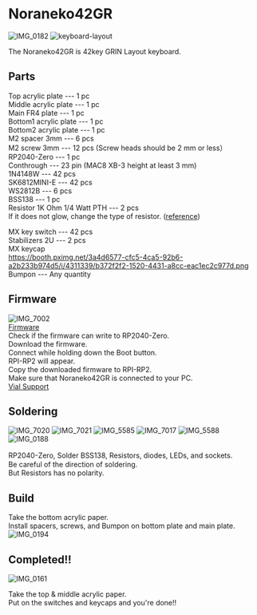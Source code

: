 # Noraneko42GR  
![IMG_0182](https://github.com/darakuneko/Noraneko/assets/5214078/35cf5e98-fbaf-432c-9d15-b2cdff0c9e14)
![keyboard-layout](https://booth.pximg.net/3a4d6577-cfc5-4ca5-92b6-a2b233b974d5/i/5205947/9cde4365-2508-4a56-87a9-239841188a0f.jpg)

The Noraneko42GR is 42key GRIN Layout keyboard.  

## Parts  

Top acrylic plate --- 1 pc  
Middle acrylic plate --- 1 pc   
Main FR4 plate --- 1 pc  
Bottom1 acrylic plate --- 1 pc    
Bottom2 acrylic plate --- 1 pc  
M2 spacer 3mm --- 6 pcs  
M2 screw 3mm --- 12 pcs  (Screw heads should be 2 mm or less）  
RP2040-Zero --- 1 pc   
Conthrough --- 23 pin (MAC8 XB-3 height at least 3 mm)    
1N4148W --- 42 pcs   
SK6812MINI-E --- 42 pcs  
WS2812B --- 6 pcs  
BSS138 --- 1 pc     
Resistor 1K Ohm 1/4 Watt PTH --- 2 pcs   
If it does not glow, change the type of resistor. ([reference](https://25keys.com/2022/05/28/rp2040_sk6812mini/))   

MX key switch --- 42 pcs   
Stabilizers 2U --- 2 pcs    
MX keycap    
https://booth.pximg.net/3a4d6577-cfc5-4ca5-92b6-a2b233b974d5/i/4311339/b372f2f2-1520-4431-a8cc-eac1ec2c977d.png   
Bumpon --- Any quantity 

## Firmware
![IMG_7002](https://user-images.githubusercontent.com/5214078/201300486-a19fce27-7261-4fac-a14e-f837b712de54.jpeg)    
[Firmware](https://github.com/darakuneko/Noraneko/raw/main/noraneko42gr/v1.0/firmware/noraneko42gr_vial.uf2)    
Check if the firmware can write to RP2040-Zero.  
Download the firmware.   
Connect while holding down the Boot button.  
RPI-RP2 will appear.  
Copy the downloaded firmware to RPI-RP2.  
Make sure that Noraneko42GR is connected to your PC.   
[Vial Support](https://get.vial.today/)  

## Soldering
![IMG_7020](https://user-images.githubusercontent.com/5214078/201305293-fc02600c-bd61-48fc-b5ba-b1e6f3c53741.jpeg)
![IMG_7021](https://user-images.githubusercontent.com/5214078/201386019-704d5e56-faff-4dc6-a010-397cb9949110.jpeg)
![IMG_5585](https://user-images.githubusercontent.com/5214078/196370976-1ae8f0df-43c9-4802-8a62-8c840f756a45.png)
![IMG_7017](https://user-images.githubusercontent.com/5214078/201293813-f836e7c0-ed6d-4031-ab17-09eea528efa6.jpg)
![IMG_5588](https://user-images.githubusercontent.com/5214078/196371378-a40fc202-53ea-49b4-a9e6-ca88323a2bc1.png)
![IMG_0188](https://github.com/darakuneko/Noraneko/assets/5214078/2690ef94-5f54-4f79-8849-7448ed2a7f11)

RP2040-Zero, Solder BSS138, Resistors, diodes, LEDs, and sockets.　  
Be careful of the direction of soldering.  
But Resistors has no polarity.

## Build
Take the bottom acrylic paper.    
Install spacers, screws, and Bumpon on bottom plate and main plate.    
![IMG_0194](https://github.com/darakuneko/Noraneko/assets/5214078/3013e750-91ea-4f43-9f44-779d7e6a6134)

## Completed!!
![IMG_0161](https://github.com/darakuneko/Noraneko/assets/5214078/663af483-7e59-4fbb-97a7-e87c68c3012a)

Take the top & middle acrylic paper.  
Put on the switches and keycaps and you're done!!
